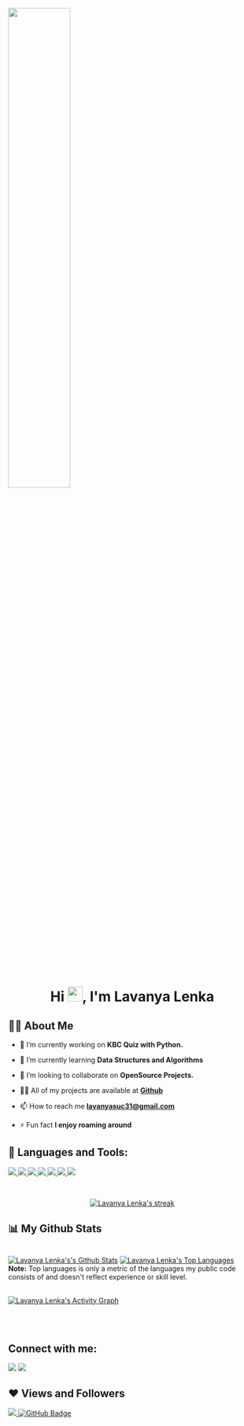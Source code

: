 <a href="#"><img width="50%" height="auto"  src="https://res.cloudinary.com/practicaldev/image/fetch/s--2bZIjPGC--/c_limit%2Cf_auto%2Cfl_progressive%2Cq_66%2Cw_880/https://dev-to-uploads.s3.amazonaws.com/i/d4tvukbt5mra37cvwklk.gif" height="50px"></a>

<h1 align="center">Hi <img src="https://raw.githubusercontent.com/MartinHeinz/MartinHeinz/master/wave.gif" width="30px">, I'm Lavanya Lenka</h1>



## 🙋‍♂️ About Me

- 🔭 I’m currently working on **KBC Quiz with Python.**

- 🌱 I’m currently learning **Data Structures and Algorithms**

- 👯 I’m looking to collaborate on **OpenSource Projects.**

- 👨‍💻 All of my projects are available at **[Github](("https://github.com/Lavanyasuc31"))**

- 📫 How to reach me **lavanyasuc31@gmail.com**

- ⚡ Fun fact **I enjoy roaming around**

## 🚀 Languages and Tools:

<p align="left"> 
    <a href="https://www.w3schools.com/CPP/default.asp" target="_blank"> <img src="https://img.icons8.com/color/48/000000/c-plus-plus-logo.png"/> </a>
    <a href="https://www.w3schools.in/c-tutorial/" target="_blank"> <img src="https://img.icons8.com/color/48/000000/c-programming.png"/> </a>
    <a href="https://code.visualstudio.com/docs" target="_blank"> <img src="https://img.icons8.com/color/48/000000/visual-studio-code-2019.png"/> </a> 
    <a href="https://www.jetbrains.com/pycharm/" target="_blank"> <img src="https://img.icons8.com/color/48/000000/pycharm.png"/> </a> 
    <a href="https://github.com/Lavanyasuc31" target="_blank"> <img src="https://img.icons8.com/ios-filled/50/000000/github.png"/> </a> 
    <a href="https://www.python.org" target="_blank"> <img src="https://img.icons8.com/color/48/000000/python.png"/> </a>    
    <a href="https://git-scm.com/" target="_blank"> <img src="https://img.icons8.com/color/48/000000/git.png"/> </a> 
</p>

<!-- [![React Badge](https://img.shields.io/badge/-React-61DBFB?style=for-the-badge&labelColor=black&logo=react&logoColor=61DBFB)](#)  [![Javascript Badge](https://img.shields.io/badge/-Javascript-F0DB4F?style=for-the-badge&labelColor=black&logo=javascript&logoColor=F0DB4F)](#) [![Typescript Badge](https://img.shields.io/badge/-Typescript-007acc?style=for-the-badge&labelColor=black&logo=typescript&logoColor=007acc)](#) [![Nodejs Badge](https://img.shields.io/badge/-Nodejs-3C873A?style=for-the-badge&labelColor=black&logo=node.js&logoColor=3C873A)](#) [![GraphQL Badge](https://img.shields.io/badge/-GraphQl-e535ab?style=for-the-badge&labelColor=black&logo=node.js&logoColor=e535ab)](#) -->
<br/>

<p align="center">
    <a href="https://github.com/Lavanyasuc31/github-readme-streak-stats">
        <img title="🔥 Get streak stats for your profile at git.io/streak-stats" alt="Lavanya Lenka's streak" src="https://github-readme-streak-stats.herokuapp.com/?user=Lavanyasuc31&theme=black-ice&hide_border=true&stroke=0000&background=060A0CD0"/>
    </a>
</p>

## 📊 My Github Stats

  <br/>
    <a href="https://github.com/Lavanyasuc31/github-readme-stats"><img alt="Lavanya Lenka's's Github Stats" src="https://github-readme-stats.vercel.app/api?username=Lavanyasuc31&show_icons=true&count_private=true&theme=react&hide_border=true&bg_color=0D1117" /></a>
  <a href="https://github.com/Lavanyasuc31/github-readme-stats"><img alt="Lavanya Lenka's Top Languages" src="https://github-readme-stats.vercel.app/api/top-langs/?username=Lavanyasuc31&langs_count=8&count_private=true&layout=compact&theme=react&hide_border=true&bg_color=0D1117" /></a>
  <br/>
  <b>Note:</b> Top languages is only a metric of the languages my public code consists of and doesn't reflect experience or skill level.


<br/>
<br/>

<a href="https://github.com/Lavanyasuc31/github-readme-activity-graph"><img alt="Lavanya Lenka's Activity Graph" src="https://activity-graph.herokuapp.com/graph?username=Lavanyasuc31&bg_color=0D1117&color=5BCDEC&line=5BCDEC&point=FFFFFF&hide_border=true" /></a>

<br/>
<br/>

## Connect with me:
<p align="left">

<a href = "https://www.linkedin.com/in/lavanya-lenka-497122206"><img src="https://img.icons8.com/fluent/48/000000/linkedin.png"/></a>
<a href = "https://instagram.com/lavanya_suc31?utm_medium=copy_link"><img src="https://img.icons8.com/fluent/48/000000/instagram-new.png"/></a> 

</p>

## ❤ Views and Followers
<a href="https://github.com/Meghna-DAS/github-profile-views-counter">
    <img src="https://komarev.com/ghpvc/?username=Lavanyasuc31">
</a>
<a href="https://github.com/Lavanyasuc31?tab=followers"><img src="https://img.shields.io/github/followers/Lavanyasuc31?label=Followers&style=social" alt="GitHub Badge"></a>
